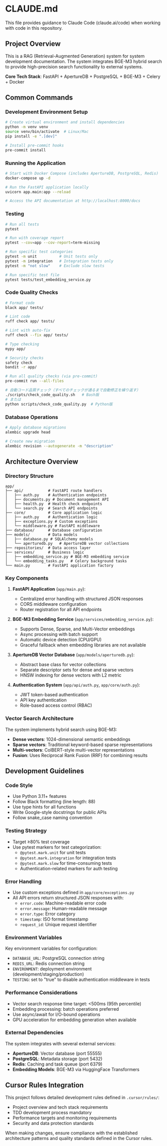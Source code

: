 # CLAUDE.md

This file provides guidance to Claude Code (claude.ai/code) when working with code in this repository.

## Project Overview

This is a RAG (Retrieval-Augmented Generation) system for system development documentation. The system integrates BGE-M3 hybrid search to provide high-precision search functionality to external systems.

**Core Tech Stack**: FastAPI + ApertureDB + PostgreSQL + BGE-M3 + Celery + Docker

## Common Commands

### Development Environment Setup

```bash
# Create virtual environment and install dependencies
python -m venv venv
source venv/bin/activate  # Linux/Mac
pip install -e ".[dev]"

# Install pre-commit hooks
pre-commit install
```

### Running the Application

```bash
# Start with Docker Compose (includes ApertureDB, PostgreSQL, Redis)
docker-compose up -d

# Run the FastAPI application locally
uvicorn app.main:app --reload

# Access the API documentation at http://localhost:8000/docs
```

### Testing

```bash
# Run all tests
pytest

# Run with coverage report
pytest --cov=app --cov-report=term-missing

# Run specific test categories
pytest -m unit          # Unit tests only
pytest -m integration   # Integration tests only
pytest -m "not slow"    # Exclude slow tests

# Run specific test file
pytest tests/test_embedding_service.py
```

### Code Quality Checks

```bash
# Format code
black app/ tests/

# Lint code
ruff check app/ tests/

# Lint with auto-fix
ruff check --fix app/ tests/

# Type checking
mypy app/

# Security checks
safety check
bandit -r app/

# Run all quality checks (via pre-commit)
pre-commit run --all-files

# 自動コード品質チェック（すべてのチェックが通るまで自動修正を繰り返す）
./scripts/check_code_quality.sh   # Bash版
# または
python scripts/check_code_quality.py  # Python版
```

### Database Operations

```bash
# Apply database migrations
alembic upgrade head

# Create new migration
alembic revision --autogenerate -m "description"
```

## Architecture Overview

### Directory Structure

```plaintext
app/
├── api/           # FastAPI route handlers
│   ├── auth.py    # Authentication endpoints
│   ├── documents.py # Document management API
│   ├── health.py  # Health check endpoints
│   └── search.py  # Search API endpoints
├── core/          # Core application logic
│   ├── auth.py    # Authentication logic
│   ├── exceptions.py # Custom exceptions
│   └── middleware.py # FastAPI middleware
├── database/      # Database configuration
├── models/        # Data models
│   ├── database.py # SQLAlchemy models
│   └── aperturedb.py   # ApertureDB vector collections
├── repositories/  # Data access layer
├── services/      # Business logic
│   ├── embedding_service.py # BGE-M3 embedding service
│   └── embedding_tasks.py   # Celery background tasks
└── main.py        # FastAPI application factory
```

### Key Components

1. **FastAPI Application** (`app/main.py`):
   - Centralized error handling with structured JSON responses
   - CORS middleware configuration
   - Router registration for all API endpoints

2. **BGE-M3 Embedding Service** (`app/services/embedding_service.py`):
   - Supports Dense, Sparse, and Multi-Vector embeddings
   - Async processing with batch support
   - Automatic device detection (CPU/GPU)
   - Graceful fallback when embedding libraries are not available

3. **ApertureDB Vector Database** (`app/models/aperturedb.py`):
   - Abstract base class for vector collections
   - Separate descriptor sets for dense and sparse vectors
   - HNSW indexing for dense vectors with L2 metric

4. **Authentication System** (`app/api/auth.py`, `app/core/auth.py`):
   - JWT token-based authentication
   - API key authentication
   - Role-based access control (RBAC)

### Vector Search Architecture

The system implements hybrid search using BGE-M3:

- **Dense vectors**: 1024-dimensional semantic embeddings
- **Sparse vectors**: Traditional keyword-based sparse representations
- **Multi-vectors**: ColBERT-style multi-vector representations
- **Fusion**: Uses Reciprocal Rank Fusion (RRF) for combining results

## Development Guidelines

### Code Style

- Use Python 3.11+ features
- Follow Black formatting (line length: 88)
- Use type hints for all functions
- Write Google-style docstrings for public APIs
- Follow snake_case naming convention

### Testing Strategy

- Target ≥80% test coverage
- Use pytest markers for test categorization:
  - `@pytest.mark.unit` for unit tests
  - `@pytest.mark.integration` for integration tests
  - `@pytest.mark.slow` for time-consuming tests
  - Authentication-related markers for auth testing

### Error Handling

- Use custom exceptions defined in `app/core/exceptions.py`
- All API errors return structured JSON responses with:
  - `error.code`: Machine-readable error code
  - `error.message`: Human-readable message
  - `error.type`: Error category
  - `timestamp`: ISO format timestamp
  - `request_id`: Unique request identifier

### Environment Variables

Key environment variables for configuration:

- `DATABASE_URL`: PostgreSQL connection string
- `REDIS_URL`: Redis connection string
- `ENVIRONMENT`: deployment environment (development/staging/production)
- `TESTING`: set to "true" to disable authentication middleware in tests

### Performance Considerations

- Vector search response time target: <500ms (95th percentile)
- Embedding processing: batch operations preferred
- Use async/await for I/O-bound operations
- GPU acceleration for embedding generation when available

### External Dependencies

The system integrates with several external services:

- **ApertureDB**: Vector database (port 55555)
- **PostgreSQL**: Metadata storage (port 5432)
- **Redis**: Caching and task queue (port 6379)
- **Embedding Models**: BGE-M3 via HuggingFace Transformers

## Cursor Rules Integration

This project follows detailed development rules defined in `.cursor/rules/`:

- Project overview and tech stack requirements
- TDD development process mandatory
- Performance targets and monitoring requirements
- Security and data protection standards

When making changes, ensure compliance with the established architecture patterns and quality standards defined in the Cursor rules.
